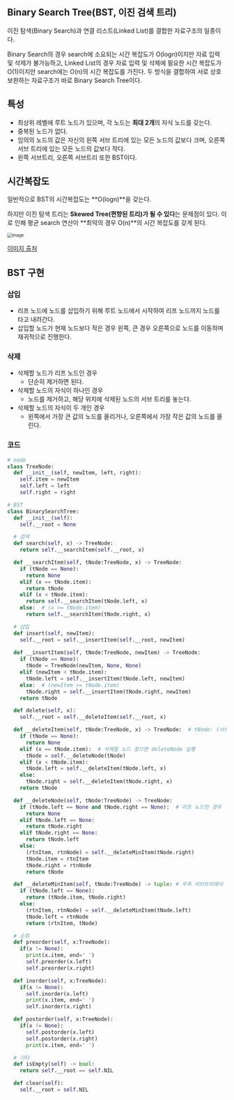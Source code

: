 ## Binary Search Tree(BST, 이진 검색 트리)

이진 탐색(Binary Search)과 연결 리스트(Linked List)를 결합한 자료구조의 일종이다.

Binary Search의 경우 search에 소요되는 시간 복잡도가 O(logn)이지만 자료 입력 및 삭제가 불가능하고, Linked List의 경우 자료 입력 및 삭제에 필요한 시간 복잡도가 O(1)이지만 search에는 O(n)의 시간 복잡도를 가진다. 두 방식을 결합하여 서로 상호보완하는 자료구조가 바로 Binary Search Tree이다.



## 특성

- 최상위 레벨에 루트 노드가 있으며, 각 노드는 **최대 2개**의 자식 노드를 갖는다.
- 중복된 노드가 없다.
- 임의의 노드의 값은 자신의 왼쪽 서브 트리에 있는 모든 노드의 값보다 크며, 오른쪽 서브 트리에 있는 모든 노드의 값보다 작다.
- 왼쪽 서브트리, 오른쪽 서브트리 또한 BST이다.



## 시간복잡도

일반적으로 BST의 시간복잡도는 **O(logn)**을 갖는다.

하지만 이진 탐색 트리는 **Skewed Tree(편향된 트리)가 될 수 있다**는 문제점이 있다. 이로 인해 평균 search 연산이 **최악의 경우 O(n)**의 시간 복잡도를 갖게 된다.

<img src="https://user-images.githubusercontent.com/70627979/149659453-658fe9c2-b689-4aac-bc89-f6d454b3f8b7.png" alt="image" style="zoom:67%;" />

[이미지 출처](https://imgur.com/nCYjtI7)



## BST 구현

### 삽입

- 리프 노드에 노드를 삽입하기 위해 루트 노드에서 시작하여 리프 노드까지 노드를 타고 내려간다. 
- 삽입할 노드가 현재 노드보다 작은 경우 왼쪽, 큰 경우 오른쪽으로 노드를 이동하며 재귀적으로 진행한다.



### 삭제

- 삭제할 노드가 리프 노드인 경우
  - 단순히 제거하면 된다.
- 삭제할 노드의 자식이 하나인 경우
  - 노드를 제거하고, 해당 위치에 삭제된 노드의 서브 트리를 놓는다.
- 삭제할 노드의 자식이 두 개인 경우
  - 왼쪽에서 가장 큰 값의 노드를 올리거나, 오른쪽에서 가장 작은 값의 노드를 올린다.



### 코드

```python
# node
class TreeNode:
  def __init__(self, newItem, left, right):
    self.item = newItem
    self.left = left
    self.right = right
```

```python
# BST
class BinarySearchTree:
  def __init__(self):
    self.__root = None

  # 검색
  def search(self, x) -> TreeNode:
    return self.__searchItem(self.__root, x)

  def __searchItem(self, tNode:TreeNode, x) -> TreeNode:
    if (tNode == None):
      return None
    elif (x == tNode.item):
      return tNode
    elif (x < tNode.item):
      return self.__searchItem(tNode.left, x)
    else:  # (x >= tNode.item)
      return self.__searchItem(tNode.right, x)

  # 삽입
  def insert(self, newItem):
    self.__root = self.__insertItem(self.__root, newItem)
  
  def __insertItem(self, tNode:TreeNode, newItem) -> TreeNode:
    if (tNode == None):
      tNode = TreeNode(newItem, None, None)
    elif (newItem < tNode.item):
      tNode.left = self.__insertItem(tNode.left, newItem)
    else:  # (newItem >= tNode.item)
      tNode.right = self.__insertItem(tNode.right, newItem)
    return tNode

  def delete(self, x):
    self.__root = self.__deleteItem(self.__root, x)

  def __deleteItem(self, tNode:TreeNode, x) -> TreeNode:  # tNode: (서브)트리의 루트 노드, x: 삭제 원소
    if (tNode == None):
      return None
    elif (x == tNode.item):  # 삭제할 노드 찾으면 deleteNode 실행
      tNode = self.__deleteNode(tNode)
    elif (x < tNode.item):
      tNode.left = self.__deleteItem(tNode.left, x)
    else:
      tNode.right = self.__deleteItem(tNode.right, x)
    return tNode

  def __deleteNode(self, tNode:TreeNode) -> TreeNode:
    if (tNode.left == None and tNode.right == None):  # 리프 노드인 경우
      return None
    elif tNode.left == None:  											  # 자식 노드가 한 개인 경우
      return tNode.right
    elif tNode.right == None:  
      return tNode.left
    else:  																						# 자식 노드가 두 개인 경우
      (rtnItem, rtnNode) = self.__deleteMinItem(tNode.right)
      tNode.item = rtnItem
      tNode.right = rtnNode  
      return tNode

  def __deleteMinItem(self, tNode:TreeNode) -> tuple: # 우측 서브트리에서 제일 작은 값 찾기
    if (tNode.left == None):
      return (tNode.item, tNode.right)
    else:
      (rtnItem, rtnNode) = self.__deleteMinItem(tNode.left)
      tNode.left = rtnNode
      return (rtnItem, tNode)

  # 순회
  def preorder(self, x:TreeNode):
    if(x != None):
      print(x.item, end=' ')
      self.preorder(x.left)
      self.preorder(x.right)

  def inorder(self, x:TreeNode):
    if(x != None):
      self.inorder(x.left)
      print(x.item, end=' ')
      self.inorder(x.right)

  def postorder(self, x:TreeNode):
    if(x != None):
      self.postorder(x.left)
      self.postorder(x.right)
      print(x.item, end=' ')

  # 기타
  def isEmpty(self) -> bool:
    return self.__root == self.NIL

  def clear(self):
    self.__root = self.NIL
```



